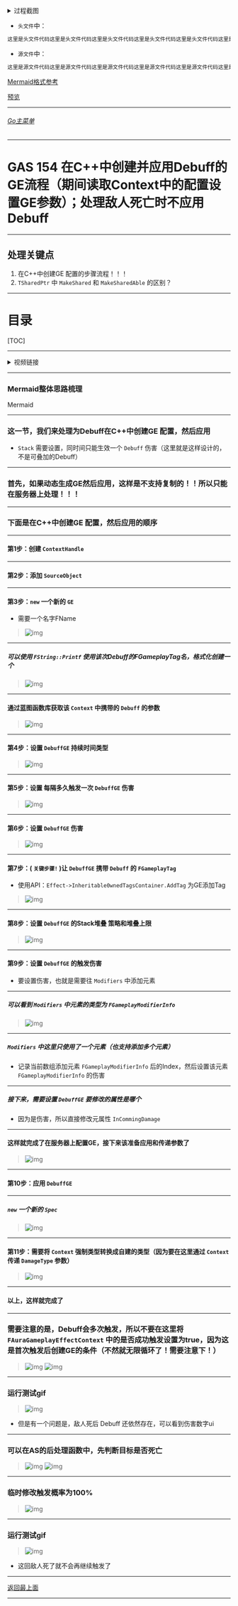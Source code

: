 <details>
<summary>过程截图</summary>

>

------

</details>




+ `头文件`中：
```cpp
这里是头文件代码这里是头文件代码这里是头文件代码这里是头文件代码这里是头文件代码这里是头文件代码
```

+ `源文件`中：
```cpp
这里是源文件代码这里是源文件代码这里是源文件代码这里是源文件代码这里是源文件代码这里是源文件代码
```

[Mermaid格式参考](https://github.com/liyunlong618/LiYunLongKnowledgeLibrary/blob/main/Mermaid%E6%A0%BC%E5%BC%8F%E5%8F%82%E8%80%83.md)

[预览](https://github.com/liyunlong618/LiYunLongKnowledgeLibrary/tree/main/UECPP/Models/GAS/GAS_2_Aura)



___________________________________________________________________________________________
###### [Go主菜单](../MainMenu.md)
___________________________________________________________________________________________

# GAS 154 在C++中创建并应用Debuff的GE流程（期间读取Context中的配置设置GE参数）；处理敌人死亡时不应用Debuff

___________________________________________________________________________________________

## 处理关键点

1. 在C++中创建GE 配置的步骤流程！！！
2. `TSharedPtr` 中 `MakeShared` 和 `MakeSharedAble` 的区别？

___________________________________________________________________________________________

# 目录


[TOC]


___________________________________________________________________________________________

<details>
<summary>视频链接</summary>

[8. Dynamic Gameplay Effects_哔哩哔哩_bilibili](https://www.bilibili.com/video/BV1TH4y1L7NP/?p=108&spm_id_from=pageDriver&vd_source=9e1e64122d802b4f7ab37bd325a89e6c)

------

</details>

___________________________________________________________________________________________

### Mermaid整体思路梳理

Mermaid

___________________________________________________________________________________________

### 这一节，我们来处理为Debuff在C++中创建GE 配置，然后应用

  - `Stack` 需要设置，同时间只能生效一个 `Debuff` 伤害（这里就是这样设计的，不是可叠加的Debuff）


------

### 首先，如果动态生成GE然后应用，这样是不支持复制的！！所以只能在服务器上处理！！！


------

### 下面是在C++中创建GE 配置，然后应用的顺序


------

#### 第1步：创建 `ContextHandle`


------

#### 第2步：添加 `SourceObject`


------

#### 第3步：`new` 一个新的 `GE`

  - 需要一个名字FName
>![img](https://api2.mubu.com/v3/document_image/25165450_e6070b7a-0a09-4451-8b9a-2c2216dc744a.png)

------

##### 可以使用 `FString::Printf` 使用该次Debuff的FGameplayTag名，格式化创建一个
>![img](https://api2.mubu.com/v3/document_image/25165450_c35c7de1-e3f0-4726-efa1-b29eaeba571d.png)

------

#### 通过蓝图函数库获取该 `Context` 中携带的 `Debuff` 的参数
>![img](https://api2.mubu.com/v3/document_image/25165450_74ec4796-b7bc-4329-a102-b86156530a8c.png)

------

#### 第4步：设置 `DebuffGE` 持续时间类型
>![img](https://api2.mubu.com/v3/document_image/25165450_c5af43ea-3e49-40ef-eed6-a3bf6ce34beb.png)

------

#### 第5步：设置 每隔多久触发一次 `DebuffGE` 伤害
>![img](https://api2.mubu.com/v3/document_image/25165450_d734e760-9aa1-4bc5-9a4c-829e1308b355.png)

------

#### 第6步：设置 `DebuffGE` 伤害
>![img](https://api2.mubu.com/v3/document_image/25165450_7ef39662-f44e-4f35-b465-3e332bdb63d4.png)

------

#### 第7步：( `关键步骤!` )让 `DebuffGE` 携带 `Debuff` 的 `FGameplayTag`

  - 使用API：`Effect->Inheritable0wnedTagsContainer.AddTag` 为GE添加Tag
>![img](https://api2.mubu.com/v3/document_image/25165450_5b8475af-adfa-457e-e6ff-051a50318261.png)

------

#### 第8步：设置 `DebuffGE` 的Stack堆叠 策略和堆叠上限
>![img](https://api2.mubu.com/v3/document_image/25165450_a9030fbf-340a-4e6f-80ae-80f23150a9d0.png)

------

#### 第9步：设置 `DebuffGE` 的触发伤害

  - 要设置伤害，也就是需要往 `Modifiers` 中添加元素


------

##### 可以看到 `Modifiers` 中元素的类型为 `FGameplayModifierInfo`
>![img](https://api2.mubu.com/v3/document_image/25165450_885285e7-84aa-45ce-e80f-894a1177f70d.png)

------

#####  `Modifiers` 中这里只使用了一个元素（也支持添加多个元素）

  - 记录当前数组添加元素 `FGameplayModifierInfo` 后的Index，然后设置该元素 `FGameplayModifierInfo` 的伤害


------

##### 接下来，需要设置 `DebuffGE` 要修改的属性是哪个

  - 因为是伤害，所以直接修改元属性 `InCommingDamage`


------

#### 这样就完成了在服务器上配置GE，接下来该准备应用和传递参数了
>![img](https://api2.mubu.com/v3/document_image/25165450_034e047b-4575-4c3e-f819-7e4c8ffc24f1.png)

------

#### 第10步：应用 `DebuffGE`


------

##### `new` 一个新的 `Spec`
>![img](https://api2.mubu.com/v3/document_image/25165450_626068e2-ff68-437a-f038-c0f116d4f790.png)

------

#### 第11步：需要将 `Context` 强制类型转换成自建的类型（因为要在这里通过 `Context` 传递 `DamageType` 参数）
>![img](https://api2.mubu.com/v3/document_image/25165450_55e2a3c0-cf21-4985-9e91-a391c070a090.png)

------

#### 以上，这样就完成了


------

### 需要注意的是，Debuff会多次触发，所以不要在这里将 `FAuraGameplayEffectContext` 中的是否成功触发设置为true，因为这是首次触发后创建GE的条件（不然就无限循环了！需要注意下！）
>![img](https://api2.mubu.com/v3/document_image/25165450_e51e671f-a96e-4787-9d31-c0424356c88c.png)
>![img](https://api2.mubu.com/v3/document_image/25165450_78effcc3-c814-444b-8110-351b2519efdc.png)

------

### 运行测试gif
>![img](https://api2.mubu.com/v3/document_image/25165450_115511ec-861e-4d76-80c1-fd311698ab57.png)

- 但是有一个问题是，敌人死后 Debuff 还依然存在，可以看到伤害数字ui


------

### 可以在AS的后处理函数中，先判断目标是否死亡
>![img](https://api2.mubu.com/v3/document_image/25165450_2147eb93-d307-440f-c0a7-3e6f3955536a.png)
>![img](https://api2.mubu.com/v3/document_image/25165450_7c97c0b4-989b-4034-e277-18d0276d5c7d.png)

------

### 临时修改触发概率为100%
>![img](https://api2.mubu.com/v3/document_image/25165450_f8e6dd98-eed5-4dda-e6fb-a1e1d902aee0.png)

------

### 运行测试gif
>![img](https://api2.mubu.com/v3/document_image/25165450_6a978ea8-9883-4b7a-cab3-1ae4d369826a.png)

- 这回敌人死了就不会再继续触发了
___________________________________________________________________________________________

[返回最上面](#Go主菜单)

___________________________________________________________________________________________